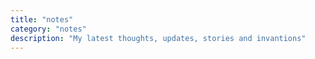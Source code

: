 ```yaml
---
title: "notes"
category: "notes"
description: "My latest thoughts, updates, stories and invantions"
---
```

